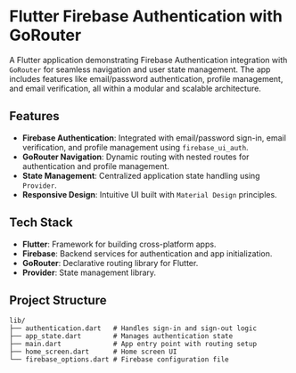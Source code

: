 # Flutter Firebase Authentication with GoRouter

A Flutter application demonstrating Firebase Authentication integration with `GoRouter` for seamless navigation and user state management. The app includes features like email/password authentication, profile management, and email verification, all within a modular and scalable architecture.

## Features

- **Firebase Authentication**: Integrated with email/password sign-in, email verification, and profile management using `firebase_ui_auth`.
- **GoRouter Navigation**: Dynamic routing with nested routes for authentication and profile management.
- **State Management**: Centralized application state handling using `Provider`.
- **Responsive Design**: Intuitive UI built with `Material Design` principles.

## Tech Stack

- **Flutter**: Framework for building cross-platform apps.
- **Firebase**: Backend services for authentication and app initialization.
- **GoRouter**: Declarative routing library for Flutter.
- **Provider**: State management library.

## Project Structure

```plaintext
lib/
├── authentication.dart   # Handles sign-in and sign-out logic
├── app_state.dart        # Manages authentication state
├── main.dart             # App entry point with routing setup
├── home_screen.dart      # Home screen UI
└── firebase_options.dart # Firebase configuration file
